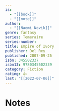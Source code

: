 ```yaml
---
is:
  - "[[book]]"
  - "[[note]]"
author:
  - "[[Naomi Novik]]"
genre: fantasy
series: Temeraire
series-number: 
title: Empire of Ivory
publisher: Del Rey
published: 2007-09-25
isbn: 345502337
isbn13: 9780345502339
category: Fiction
rating: 👍
last: "[[2022-07-06]]"
---
```

# Notes
